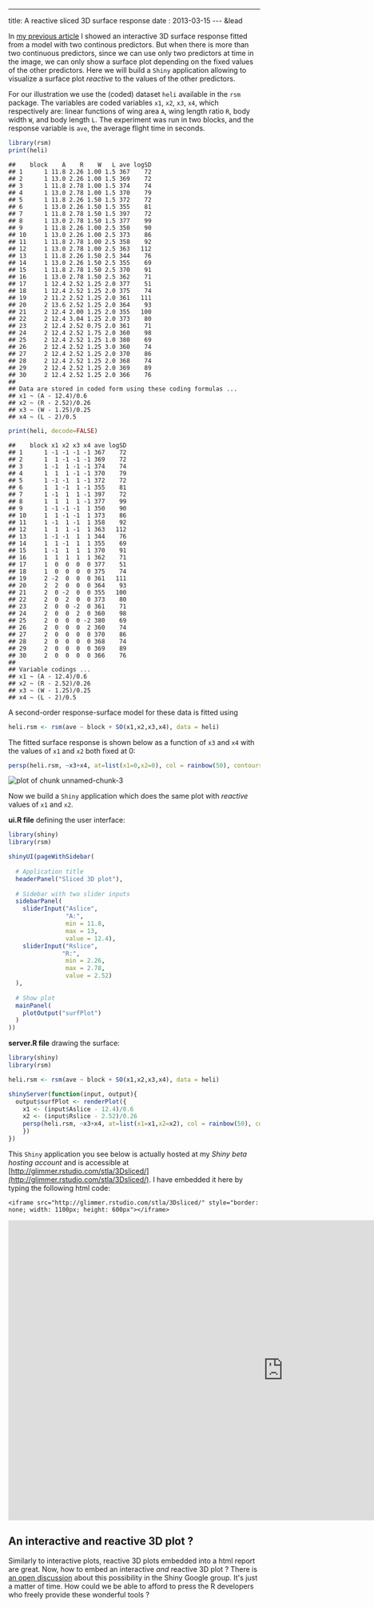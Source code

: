 ---
title: A reactive sliced 3D surface response
date : 2013-03-15
--- &lead




In [<u>my previous article</u>](http://stla.github.io/stlapblog/posts/rgl_knitr.html) I showed an interactive 3D surface response fitted from a model with two continous predictors. But when there is more than two continuous predictors, since we can use only two predictors at time in the image, we can only show a surface plot depending on the fixed values of the other predictors. Here we will build a `Shiny` application allowing to visualize a surface plot *reactive* to the values of the other predictors.

For our illustration we use the (coded) dataset `heli` available in the `rsm` package. 
The variables are coded variables `x1`, `x2`, `x3`, `x4`, which respectively are: linear functions of wing area
`A`, wing length ratio `R`, body width `W`, and body length `L`. The experiment was run in two
blocks, and the response variable is `ave`, the average flight time in seconds.


```r
library(rsm)
print(heli)
```

```
##    block    A    R    W   L ave logSD
## 1      1 11.8 2.26 1.00 1.5 367    72
## 2      1 13.0 2.26 1.00 1.5 369    72
## 3      1 11.8 2.78 1.00 1.5 374    74
## 4      1 13.0 2.78 1.00 1.5 370    79
## 5      1 11.8 2.26 1.50 1.5 372    72
## 6      1 13.0 2.26 1.50 1.5 355    81
## 7      1 11.8 2.78 1.50 1.5 397    72
## 8      1 13.0 2.78 1.50 1.5 377    99
## 9      1 11.8 2.26 1.00 2.5 350    90
## 10     1 13.0 2.26 1.00 2.5 373    86
## 11     1 11.8 2.78 1.00 2.5 358    92
## 12     1 13.0 2.78 1.00 2.5 363   112
## 13     1 11.8 2.26 1.50 2.5 344    76
## 14     1 13.0 2.26 1.50 2.5 355    69
## 15     1 11.8 2.78 1.50 2.5 370    91
## 16     1 13.0 2.78 1.50 2.5 362    71
## 17     1 12.4 2.52 1.25 2.0 377    51
## 18     1 12.4 2.52 1.25 2.0 375    74
## 19     2 11.2 2.52 1.25 2.0 361   111
## 20     2 13.6 2.52 1.25 2.0 364    93
## 21     2 12.4 2.00 1.25 2.0 355   100
## 22     2 12.4 3.04 1.25 2.0 373    80
## 23     2 12.4 2.52 0.75 2.0 361    71
## 24     2 12.4 2.52 1.75 2.0 360    98
## 25     2 12.4 2.52 1.25 1.0 380    69
## 26     2 12.4 2.52 1.25 3.0 360    74
## 27     2 12.4 2.52 1.25 2.0 370    86
## 28     2 12.4 2.52 1.25 2.0 368    74
## 29     2 12.4 2.52 1.25 2.0 369    89
## 30     2 12.4 2.52 1.25 2.0 366    76
## 
## Data are stored in coded form using these coding formulas ...
## x1 ~ (A - 12.4)/0.6
## x2 ~ (R - 2.52)/0.26
## x3 ~ (W - 1.25)/0.25
## x4 ~ (L - 2)/0.5
```

```r
print(heli, decode=FALSE)
```

```
##    block x1 x2 x3 x4 ave logSD
## 1      1 -1 -1 -1 -1 367    72
## 2      1  1 -1 -1 -1 369    72
## 3      1 -1  1 -1 -1 374    74
## 4      1  1  1 -1 -1 370    79
## 5      1 -1 -1  1 -1 372    72
## 6      1  1 -1  1 -1 355    81
## 7      1 -1  1  1 -1 397    72
## 8      1  1  1  1 -1 377    99
## 9      1 -1 -1 -1  1 350    90
## 10     1  1 -1 -1  1 373    86
## 11     1 -1  1 -1  1 358    92
## 12     1  1  1 -1  1 363   112
## 13     1 -1 -1  1  1 344    76
## 14     1  1 -1  1  1 355    69
## 15     1 -1  1  1  1 370    91
## 16     1  1  1  1  1 362    71
## 17     1  0  0  0  0 377    51
## 18     1  0  0  0  0 375    74
## 19     2 -2  0  0  0 361   111
## 20     2  2  0  0  0 364    93
## 21     2  0 -2  0  0 355   100
## 22     2  0  2  0  0 373    80
## 23     2  0  0 -2  0 361    71
## 24     2  0  0  2  0 360    98
## 25     2  0  0  0 -2 380    69
## 26     2  0  0  0  2 360    74
## 27     2  0  0  0  0 370    86
## 28     2  0  0  0  0 368    74
## 29     2  0  0  0  0 369    89
## 30     2  0  0  0  0 366    76
## 
## Variable codings ...
## x1 ~ (A - 12.4)/0.6
## x2 ~ (R - 2.52)/0.26
## x3 ~ (W - 1.25)/0.25
## x4 ~ (L - 2)/0.5
```



A second-order response-surface model for these data is fitted using

```r
heli.rsm <- rsm(ave ~ block + SO(x1,x2,x3,x4), data = heli) 
```


The fitted surface response is shown below as a function of `x3` and `x4` with 
the values of `x1` and `x2` both fixed at $0$:  


```r
persp(heli.rsm, ~x3+x4, at=list(x1=0,x2=0), col = rainbow(50), contours = "colors")
```

![plot of chunk unnamed-chunk-3](assets/fig/rsmShinyunnamed-chunk-3.png) 


Now we build a `Shiny` application which does the same plot with *reactive* values of `x1` and `x2`. 

**ui.R file** defining the user interface:

```r
library(shiny)
library(rsm)

shinyUI(pageWithSidebar(
  
  # Application title
  headerPanel("Sliced 3D plot"),
  
  # Sidebar with two slider inputs
  sidebarPanel(
    sliderInput("Aslice", 
                "A:", 
                min = 11.8, 
                max = 13, 
                value = 12.4),
    sliderInput("Rslice", 
               "R:", 
                min = 2.26, 
                max = 2.78, 
                value = 2.52)
  ),
  
  # Show plot 
  mainPanel(
    plotOutput("surfPlot")
  )
))
```


**server.R file** drawing the surface:

```r
library(shiny)
library(rsm)

heli.rsm <- rsm(ave ~ block + SO(x1,x2,x3,x4), data = heli)

shinyServer(function(input, output){
  output$surfPlot <- renderPlot({
    x1 <- (input$Aslice - 12.4)/0.6
    x2 <- (input$Rslice - 2.52)/0.26
    persp(heli.rsm, ~x3+x4, at=list(x1=x1,x2=x2), col = rainbow(50), contours = "colors")
    })
})
```

This `Shiny` application you see below is actually hosted at my  *Shiny beta hosting account* and 
is accessible at [http://glimmer.rstudio.com/stla/3Dsliced/](http://glimmer.rstudio.com/stla/3Dsliced/). 
I have embedded it here by typing the following html code: 

```
<iframe src="http://glimmer.rstudio.com/stla/3Dsliced/" style="border: none; width: 1100px; height: 600px"></iframe>
```

<iframe src="http://glimmer.rstudio.com/stla/3Dsliced/" style="border: none; width: 1100px; height: 600px"></iframe>



An interactive and reactive 3D plot ? 
---------------------------------------------

Similarly to interactive plots, reactive 3D plots embedded into a html report are great. Now, how to embed an interactive *and* reactive 3D plot ? 
There is [an open discussion](https://groups.google.com/forum/#!msg/shiny-discuss/VV-vw3VFpj0/bszBuHkgtS8J) about this possibility in the Shiny Google group. It's just a matter of time. 
How could we be able to afford to press the R developers who freely provide these wonderful tools ? 



